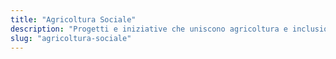 ```yaml
---
title: "Agricoltura Sociale"
description: "Progetti e iniziative che uniscono agricoltura e inclusione sociale"
slug: "agricoltura-sociale"
--- 
```

